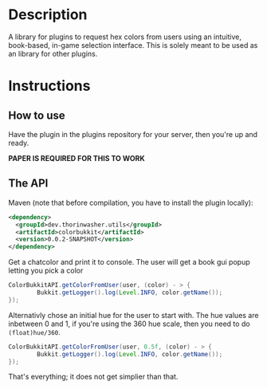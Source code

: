 # Description
A library for plugins to request hex colors from users using an intuitive, book-based, in-game selection interface. This is solely meant to be used as an library for other plugins.

# Instructions
## How to use
Have the plugin in the plugins repository for your server, then you're up and ready.

<b>PAPER IS REQUIRED FOR THIS TO WORK </b>
## The API
Maven (note that before compilation, you have to install the plugin locally):
```xml
<dependency>
  <groupId>dev.thorinwasher.utils</groupId>
  <artifactId>colorbukkit</artifactId>
  <version>0.0.2-SNAPSHOT</version>
</dependency>
```
Get a chatcolor and print it to console. The user will get a book gui popup letting you pick a color
```java
ColorBukkitAPI.getColorFromUser(user, (color) - > {
        Bukkit.getLogger().log(Level.INFO, color.getName());
});
```
Alternativly chose an initial hue for the user to start with. The hue values are inbetween 0 and 1,
if you're using the 360 hue scale, then you need to do `(float)hue/360`.
```java
ColorBukkitAPI.getColorFromUser(user, 0.5f, (color) - > {
        Bukkit.getLogger().log(Level.INFO, color.getName());
});
```
That's everything; it does not get simplier than that.
